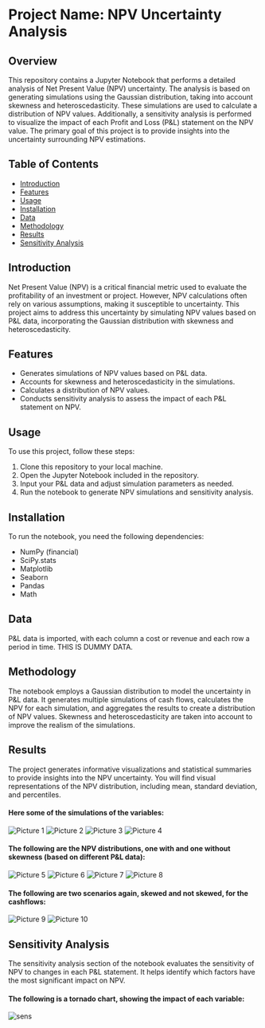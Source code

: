 # Project Name: NPV Uncertainty Analysis

## Overview

This repository contains a Jupyter Notebook that performs a detailed analysis of Net Present Value (NPV) uncertainty. The analysis is based on generating simulations using the Gaussian distribution, taking into account skewness and heteroscedasticity. These simulations are used to calculate a distribution of NPV values. Additionally, a sensitivity analysis is performed to visualize the impact of each Profit and Loss (P&L) statement on the NPV value. The primary goal of this project is to provide insights into the uncertainty surrounding NPV estimations.

## Table of Contents

- [Introduction](#introduction)
- [Features](#features)
- [Usage](#usage)
- [Installation](#installation)
- [Data](#data)
- [Methodology](#methodology)
- [Results](#results)
- [Sensitivity Analysis](#sensitivity-analysis)

## Introduction

Net Present Value (NPV) is a critical financial metric used to evaluate the profitability of an investment or project. However, NPV calculations often rely on various assumptions, making it susceptible to uncertainty. This project aims to address this uncertainty by simulating NPV values based on P&L data, incorporating the Gaussian distribution with skewness and heteroscedasticity.

## Features

- Generates simulations of NPV values based on P&L data.
- Accounts for skewness and heteroscedasticity in the simulations.
- Calculates a distribution of NPV values.
- Conducts sensitivity analysis to assess the impact of each P&L statement on NPV.

## Usage

To use this project, follow these steps:

1. Clone this repository to your local machine.
2. Open the Jupyter Notebook included in the repository.
3. Input your P&L data and adjust simulation parameters as needed.
4. Run the notebook to generate NPV simulations and sensitivity analysis.

## Installation

To run the notebook, you need the following dependencies:

- NumPy (financial)
- SciPy.stats
- Matplotlib
- Seaborn
- Pandas
- Math

## Data

P&L data is imported, with each column a cost or revenue and each row a period in time. THIS IS DUMMY DATA.

## Methodology

The notebook employs a Gaussian distribution to model the uncertainty in P&L data. It generates multiple simulations of cash flows, calculates the NPV for each simulation, and aggregates the results to create a distribution of NPV values. Skewness and heteroscedasticity are taken into account to improve the realism of the simulations.

## Results

The project generates informative visualizations and statistical summaries to provide insights into the NPV uncertainty. You will find visual representations of the NPV distribution, including mean, standard deviation, and percentiles.

#### Here some of the simulations of the variables:

![Picture 1](https://github.com/ThomasTruyts/NPV_simulation_visualization/assets/104683599/8818f708-7d72-483b-90d7-87e99eec0d18)
![Picture 2](https://github.com/ThomasTruyts/NPV_simulation_visualization/assets/104683599/b8e81c3f-1c5f-4c45-bb3c-f12fcd63396c)
![Picture 3](https://github.com/ThomasTruyts/NPV_simulation_visualization/assets/104683599/c98c0003-77e2-4816-9e3b-a72af867cd4e)
![Picture 4](https://github.com/ThomasTruyts/NPV_simulation_visualization/assets/104683599/f7d8d6cc-2707-4b83-8198-7bf192c2bbb9)

#### The following are the NPV distributions, one with and one without skewness (based on different P&L data):

![Picture 5](https://github.com/ThomasTruyts/NPV_simulation_visualization/assets/104683599/499b6d67-c016-4496-a582-81ed7bf9cf9d)
![Picture 6](https://github.com/ThomasTruyts/NPV_simulation_visualization/assets/104683599/9e375141-0bff-416c-a295-bd0bafe52bd5)
![Picture 7](https://github.com/ThomasTruyts/NPV_simulation_visualization/assets/104683599/bfc1c099-b126-45a0-9793-cccc91c22430)
![Picture 8](https://github.com/ThomasTruyts/NPV_simulation_visualization/assets/104683599/0be92354-a0f2-45a6-a707-e73582d30ec8)

#### The following are two scenarios again, skewed and not skewed, for the cashflows:

![Picture 9](https://github.com/ThomasTruyts/NPV_simulation_visualization/assets/104683599/bbf10bc3-a3e1-4adb-b6d6-4d9822bd6091)
![Picture 10](https://github.com/ThomasTruyts/NPV_simulation_visualization/assets/104683599/67aefa8f-add6-4c09-9563-20781adb85aa)

## Sensitivity Analysis

The sensitivity analysis section of the notebook evaluates the sensitivity of NPV to changes in each P&L statement. It helps identify which factors have the most significant impact on NPV.

#### The following is a tornado chart, showing the impact of each variable:
![sens](https://github.com/ThomasTruyts/NPV_simulation_visualization/assets/104683599/7d9db5e9-4297-4d26-ba5b-23688d7ec043)
